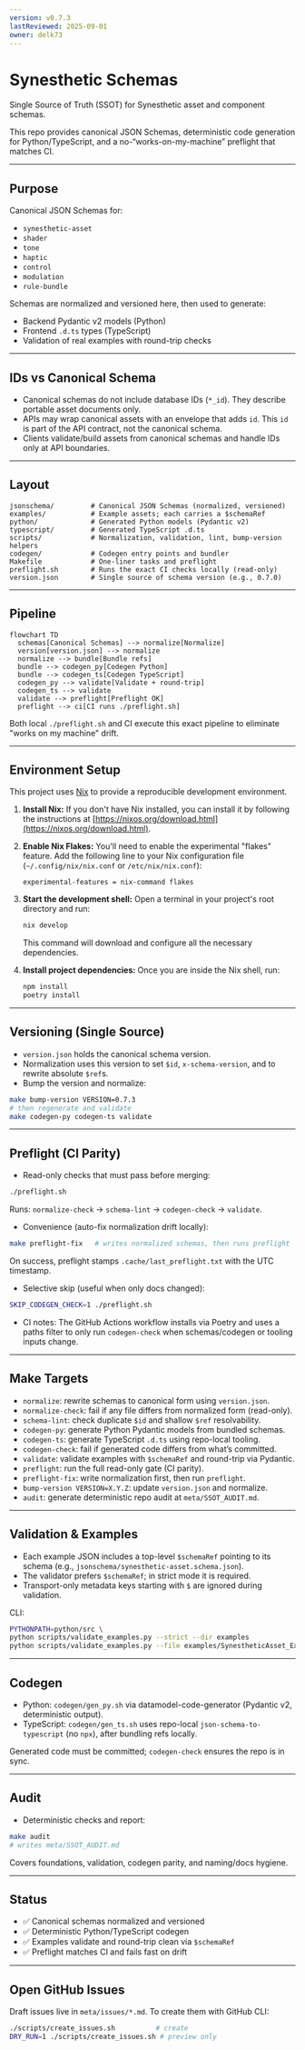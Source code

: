 ```yaml
---
version: v0.7.3
lastReviewed: 2025-09-01
owner: delk73
---
```


# Synesthetic Schemas

Single Source of Truth (SSOT) for Synesthetic asset and component schemas.

This repo provides canonical JSON Schemas, deterministic code generation for Python/TypeScript, and a no-“works-on-my-machine” preflight that matches CI.

---

## Purpose

Canonical JSON Schemas for:

- `synesthetic-asset`
- `shader`
- `tone`
- `haptic`
- `control`
- `modulation`
- `rule-bundle`

Schemas are normalized and versioned here, then used to generate:

- Backend Pydantic v2 models (Python)
- Frontend `.d.ts` types (TypeScript)
- Validation of real examples with round-trip checks

---

## IDs vs Canonical Schema

- Canonical schemas do not include database IDs (`*_id`). They describe portable asset documents only.
- APIs may wrap canonical assets with an envelope that adds `id`. This `id` is part of the API contract, not the canonical schema.
- Clients validate/build assets from canonical schemas and handle IDs only at API boundaries.

---

## Layout

```
jsonschema/         # Canonical JSON Schemas (normalized, versioned)
examples/           # Example assets; each carries a $schemaRef
python/             # Generated Python models (Pydantic v2)
typescript/         # Generated TypeScript .d.ts
scripts/            # Normalization, validation, lint, bump-version helpers
codegen/            # Codegen entry points and bundler
Makefile            # One-liner tasks and preflight
preflight.sh        # Runs the exact CI checks locally (read-only)
version.json        # Single source of schema version (e.g., 0.7.0)
```

---

## Pipeline

```mermaid
flowchart TD
  schemas[Canonical Schemas] --> normalize[Normalize]
  version[version.json] --> normalize
  normalize --> bundle[Bundle refs]
  bundle --> codegen_py[Codegen Python]
  bundle --> codegen_ts[Codegen TypeScript]
  codegen_py --> validate[Validate + round-trip]
  codegen_ts --> validate
  validate --> preflight[Preflight OK]
  preflight --> ci[CI runs ./preflight.sh]
```

Both local `./preflight.sh` and CI execute this exact pipeline to eliminate "works on my machine" drift.

---

## Environment Setup

This project uses [Nix](https://nixos.org/) to provide a reproducible development environment.

1.  **Install Nix:** If you don't have Nix installed, you can install it by following the instructions at [https://nixos.org/download.html](https://nixos.org/download.html).

2.  **Enable Nix Flakes:** You'll need to enable the experimental "flakes" feature. Add the following line to your Nix configuration file (`~/.config/nix/nix.conf` or `/etc/nix/nix.conf`):
    ```
    experimental-features = nix-command flakes
    ```

3.  **Start the development shell:** Open a terminal in your project's root directory and run:
    ```bash
    nix develop
    ```
    This command will download and configure all the necessary dependencies.

4.  **Install project dependencies:** Once you are inside the Nix shell, run:
    ```bash
    npm install
    poetry install
    ```

---

## Versioning (Single Source)

- `version.json` holds the canonical schema version.
- Normalization uses this version to set `$id`, `x-schema-version`, and to rewrite absolute `$ref`s.
- Bump the version and normalize:

```bash
make bump-version VERSION=0.7.3
# then regenerate and validate
make codegen-py codegen-ts validate
```

---

## Preflight (CI Parity)

- Read-only checks that must pass before merging:

```bash
./preflight.sh
```

Runs: `normalize-check` → `schema-lint` → `codegen-check` → `validate`.

- Convenience (auto-fix normalization drift locally):

```bash
make preflight-fix   # writes normalized schemas, then runs preflight
```

On success, preflight stamps `.cache/last_preflight.txt` with the UTC timestamp.

- Selective skip (useful when only docs changed):

```bash
SKIP_CODEGEN_CHECK=1 ./preflight.sh
```

- CI notes: The GitHub Actions workflow installs via Poetry and uses a paths filter to only run `codegen-check` when schemas/codegen or tooling inputs change.

---

## Make Targets

- `normalize`: rewrite schemas to canonical form using `version.json`.
- `normalize-check`: fail if any file differs from normalized form (read-only).
- `schema-lint`: check duplicate `$id` and shallow `$ref` resolvability.
- `codegen-py`: generate Python Pydantic models from bundled schemas.
- `codegen-ts`: generate TypeScript `.d.ts` using repo-local tooling.
- `codegen-check`: fail if generated code differs from what’s committed.
- `validate`: validate examples with `$schemaRef` and round-trip via Pydantic.
- `preflight`: run the full read-only gate (CI parity).
- `preflight-fix`: write normalization first, then run `preflight`.
- `bump-version VERSION=X.Y.Z`: update `version.json` and normalize.
- `audit`: generate deterministic repo audit at `meta/SSOT_AUDIT.md`.

---

## Validation & Examples

- Each example JSON includes a top-level `$schemaRef` pointing to its schema (e.g., `jsonschema/synesthetic-asset.schema.json`).
- The validator prefers `$schemaRef`; in strict mode it is required.
- Transport-only metadata keys starting with `$` are ignored during validation.

CLI:

```bash
PYTHONPATH=python/src \
python scripts/validate_examples.py --strict --dir examples
python scripts/validate_examples.py --file examples/SynestheticAsset_Example1.json
```

---

## Codegen

- Python: `codegen/gen_py.sh` via datamodel-code-generator (Pydantic v2, deterministic output).
- TypeScript: `codegen/gen_ts.sh` uses repo-local `json-schema-to-typescript` (no `npx`), after bundling refs locally.

Generated code must be committed; `codegen-check` ensures the repo is in sync.

---

## Audit

- Deterministic checks and report:

```bash
make audit
# writes meta/SSOT_AUDIT.md
```

Covers foundations, validation, codegen parity, and naming/docs hygiene.

---

## Status

- ✅ Canonical schemas normalized and versioned
- ✅ Deterministic Python/TypeScript codegen
- ✅ Examples validate and round-trip clean via `$schemaRef`
- ✅ Preflight matches CI and fails fast on drift

---

## Open GitHub Issues

Draft issues live in `meta/issues/*.md`. To create them with GitHub CLI:

```bash
./scripts/create_issues.sh          # create
DRY_RUN=1 ./scripts/create_issues.sh # preview only
```
